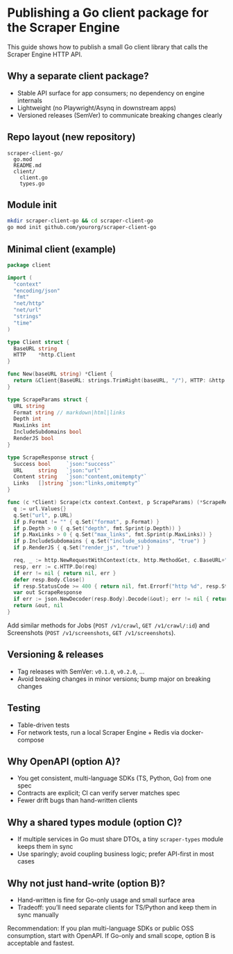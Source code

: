 # Publishing a Go client package for the Scraper Engine

This guide shows how to publish a small Go client library that calls the Scraper Engine HTTP API.

## Why a separate client package?
- Stable API surface for app consumers; no dependency on engine internals
- Lightweight (no Playwright/Asynq in downstream apps)
- Versioned releases (SemVer) to communicate breaking changes clearly

## Repo layout (new repository)
```
scraper-client-go/
  go.mod
  README.md
  client/
    client.go
    types.go
```

## Module init
```bash
mkdir scraper-client-go && cd scraper-client-go
go mod init github.com/yourorg/scraper-client-go
```

## Minimal client (example)
```go
package client

import (
  "context"
  "encoding/json"
  "fmt"
  "net/http"
  "net/url"
  "strings"
  "time"
)

type Client struct {
  BaseURL string
  HTTP    *http.Client
}

func New(baseURL string) *Client {
  return &Client{BaseURL: strings.TrimRight(baseURL, "/"), HTTP: &http.Client{Timeout: 30 * time.Second}}
}

type ScrapeParams struct {
  URL string
  Format string // markdown|html|links
  Depth int
  MaxLinks int
  IncludeSubdomains bool
  RenderJS bool
}

type ScrapeResponse struct {
  Success bool     `json:"success"`
  URL     string   `json:"url"`
  Content string   `json:"content,omitempty"`
  Links   []string `json:"links,omitempty"`
}

func (c *Client) Scrape(ctx context.Context, p ScrapeParams) (*ScrapeResponse, error) {
  q := url.Values{}
  q.Set("url", p.URL)
  if p.Format != "" { q.Set("format", p.Format) }
  if p.Depth > 0 { q.Set("depth", fmt.Sprint(p.Depth)) }
  if p.MaxLinks > 0 { q.Set("max_links", fmt.Sprint(p.MaxLinks)) }
  if p.IncludeSubdomains { q.Set("include_subdomains", "true") }
  if p.RenderJS { q.Set("render_js", "true") }

  req, _ := http.NewRequestWithContext(ctx, http.MethodGet, c.BaseURL+"/v1/scrape?"+q.Encode(), nil)
  resp, err := c.HTTP.Do(req)
  if err != nil { return nil, err }
  defer resp.Body.Close()
  if resp.StatusCode >= 400 { return nil, fmt.Errorf("http %d", resp.StatusCode) }
  var out ScrapeResponse
  if err := json.NewDecoder(resp.Body).Decode(&out); err != nil { return nil, err }
  return &out, nil
}
```
Add similar methods for Jobs (`POST /v1/crawl`, `GET /v1/crawl/:id`) and Screenshots (`POST /v1/screenshots`, `GET /v1/screenshots`).

## Versioning & releases
- Tag releases with SemVer: `v0.1.0`, `v0.2.0`, ...
- Avoid breaking changes in minor versions; bump major on breaking changes

## Testing
- Table-driven tests
- For network tests, run a local Scraper Engine + Redis via docker-compose

## Why OpenAPI (option A)?
- You get consistent, multi-language SDKs (TS, Python, Go) from one spec
- Contracts are explicit; CI can verify server matches spec
- Fewer drift bugs than hand-written clients

## Why a shared types module (option C)?
- If multiple services in Go must share DTOs, a tiny `scraper-types` module keeps them in sync
- Use sparingly; avoid coupling business logic; prefer API-first in most cases

## Why not just hand-write (option B)?
- Hand-written is fine for Go-only usage and small surface area
- Tradeoff: you’ll need separate clients for TS/Python and keep them in sync manually

Recommendation: If you plan multi-language SDKs or public OSS consumption, start with OpenAPI. If Go-only and small scope, option B is acceptable and fastest.
